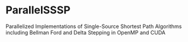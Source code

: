 # ParallelSSSP
Parallelized Implementations of Single-Source Shortest Path Algorithms including Bellman Ford and Delta Stepping in OpenMP and CUDA

